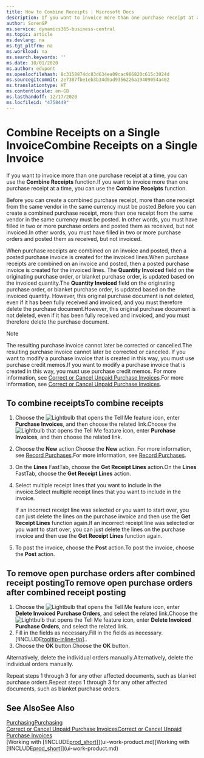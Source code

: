 ```yaml
---
title: How to Combine Receipts | Microsoft Docs
description: If you want to invoice more than one purchase receipt at a time, you can use the Combine Receipts function.
author: SorenGP
ms.service: dynamics365-business-central
ms.topic: article
ms.devlang: na
ms.tgt_pltfrm: na
ms.workload: na
ms.search.keywords: ''
ms.date: 10/01/2020
ms.author: edupont
ms.openlocfilehash: 8c3158874dc83d634ea09cac986820c615c3924d
ms.sourcegitcommit: 2e7307fbe1eb3b34d0ad9356226a19409054a402
ms.translationtype: HT
ms.contentlocale: en-GB
ms.lasthandoff: 12/17/2020
ms.locfileid: "4758449"
---
```

# <a name="combine-receipts-on-a-single-invoice"></a><span data-ttu-id="3fe7c-103">Combine Receipts on a Single Invoice</span><span class="sxs-lookup"><span data-stu-id="3fe7c-103">Combine Receipts on a Single Invoice</span></span>

<span data-ttu-id="3fe7c-104">If you want to invoice more than one purchase receipt at a time, you can use the **Combine Receipts** function.</span><span class="sxs-lookup"><span data-stu-id="3fe7c-104">If you want to invoice more than one purchase receipt at a time, you can use the **Combine Receipts** function.</span></span>  

<span data-ttu-id="3fe7c-105">Before you can create a combined purchase receipt, more than one receipt from the same vendor in the same currency must be posted.</span><span class="sxs-lookup"><span data-stu-id="3fe7c-105">Before you can create a combined purchase receipt, more than one receipt from the same vendor in the same currency must be posted.</span></span> <span data-ttu-id="3fe7c-106">In other words, you must have filled in two or more purchase orders and posted them as received, but not invoiced.</span><span class="sxs-lookup"><span data-stu-id="3fe7c-106">In other words, you must have filled in two or more purchase orders and posted them as received, but not invoiced.</span></span>  

<span data-ttu-id="3fe7c-107">When purchase receipts are combined on an invoice and posted, then a posted purchase invoice is created for the invoiced lines.</span><span class="sxs-lookup"><span data-stu-id="3fe7c-107">When purchase receipts are combined on an invoice and posted, then a posted purchase invoice is created for the invoiced lines.</span></span> <span data-ttu-id="3fe7c-108">The **Quantity Invoiced** field on the originating purchase order, or blanket purchase order, is updated based on the invoiced quantity.</span><span class="sxs-lookup"><span data-stu-id="3fe7c-108">The **Quantity Invoiced** field on the originating purchase order, or blanket purchase order, is updated based on the invoiced quantity.</span></span> <span data-ttu-id="3fe7c-109">However, this original purchase document is not deleted, even if it has been fully received and invoiced, and you must therefore delete the purchase document.</span><span class="sxs-lookup"><span data-stu-id="3fe7c-109">However, this original purchase document is not deleted, even if it has been fully received and invoiced, and you must therefore delete the purchase document.</span></span>  

> [!NOTE]
> <span data-ttu-id="3fe7c-110">The resulting purchase invoice cannot later be corrected or cancelled.</span><span class="sxs-lookup"><span data-stu-id="3fe7c-110">The resulting purchase invoice cannot later be corrected or canceled.</span></span> <span data-ttu-id="3fe7c-111">If you want to modify a purchase invoice that is created in this way, you must use purchase credit memos.</span><span class="sxs-lookup"><span data-stu-id="3fe7c-111">If you want to modify a purchase invoice that is created in this way, you must use purchase credit memos.</span></span> <span data-ttu-id="3fe7c-112">For more information, see [Correct or Cancel Unpaid Purchase Invoices](purchasing-how-correct-cancel-unpaid-purchase-invoices.md).</span><span class="sxs-lookup"><span data-stu-id="3fe7c-112">For more information, see [Correct or Cancel Unpaid Purchase Invoices](purchasing-how-correct-cancel-unpaid-purchase-invoices.md).</span></span>

## <a name="to-combine-receipts"></a><span data-ttu-id="3fe7c-113">To combine receipts</span><span class="sxs-lookup"><span data-stu-id="3fe7c-113">To combine receipts</span></span>

1. <span data-ttu-id="3fe7c-114">Choose the ![Lightbulb that opens the Tell Me feature](media/ui-search/search_small.png "Tell me what you want to do") icon, enter **Purchase Invoices**, and then choose the related link.</span><span class="sxs-lookup"><span data-stu-id="3fe7c-114">Choose the ![Lightbulb that opens the Tell Me feature](media/ui-search/search_small.png "Tell me what you want to do") icon, enter **Purchase Invoices**, and then choose the related link.</span></span>  
2. <span data-ttu-id="3fe7c-115">Choose the **New** action.</span><span class="sxs-lookup"><span data-stu-id="3fe7c-115">Choose the **New** action.</span></span> <span data-ttu-id="3fe7c-116">For more information, see [Record Purchases](purchasing-how-record-purchases.md).</span><span class="sxs-lookup"><span data-stu-id="3fe7c-116">For more information, see [Record Purchases](purchasing-how-record-purchases.md).</span></span>  
3. <span data-ttu-id="3fe7c-117">On the **Lines** FastTab, choose the **Get Receipt Lines** action.</span><span class="sxs-lookup"><span data-stu-id="3fe7c-117">On the **Lines** FastTab, choose the **Get Receipt Lines** action.</span></span>  
4. <span data-ttu-id="3fe7c-118">Select multiple receipt lines that you want to include in the invoice.</span><span class="sxs-lookup"><span data-stu-id="3fe7c-118">Select multiple receipt lines that you want to include in the invoice.</span></span>  

    <span data-ttu-id="3fe7c-119">If an incorrect receipt line was selected or you want to start over, you can just delete the lines on the purchase invoice and then use the **Get Receipt Lines** function again.</span><span class="sxs-lookup"><span data-stu-id="3fe7c-119">If an incorrect receipt line was selected or you want to start over, you can just delete the lines on the purchase invoice and then use the **Get Receipt Lines** function again.</span></span>  
5. <span data-ttu-id="3fe7c-120">To post the invoice, choose the **Post** action.</span><span class="sxs-lookup"><span data-stu-id="3fe7c-120">To post the invoice, choose the **Post** action.</span></span>  

## <a name="to-remove-open-purchase-orders-after-combined-receipt-posting"></a><span data-ttu-id="3fe7c-121">To remove open purchase orders after combined receipt posting</span><span class="sxs-lookup"><span data-stu-id="3fe7c-121">To remove open purchase orders after combined receipt posting</span></span>

1. <span data-ttu-id="3fe7c-122">Choose the ![Lightbulb that opens the Tell Me feature](media/ui-search/search_small.png "Tell me what you want to do") icon, enter **Delete Invoiced Purchase Orders**, and select the related link.</span><span class="sxs-lookup"><span data-stu-id="3fe7c-122">Choose the ![Lightbulb that opens the Tell Me feature](media/ui-search/search_small.png "Tell me what you want to do") icon, enter **Delete Invoiced Purchase Orders**, and select the related link.</span></span>  
2. <span data-ttu-id="3fe7c-123">Fill in the fields as necessary.</span><span class="sxs-lookup"><span data-stu-id="3fe7c-123">Fill in the fields as necessary.</span></span> [!INCLUDE[tooltip-inline-tip](includes/tooltip-inline-tip_md.md)]<span data-ttu-id="3fe7c-124">.</span><span class="sxs-lookup"><span data-stu-id="3fe7c-124">.</span></span>
3. <span data-ttu-id="3fe7c-125">Choose the **OK** button.</span><span class="sxs-lookup"><span data-stu-id="3fe7c-125">Choose the **OK** button.</span></span>  

<span data-ttu-id="3fe7c-126">Alternatively, delete the individual orders manually.</span><span class="sxs-lookup"><span data-stu-id="3fe7c-126">Alternatively, delete the individual orders manually.</span></span>

<span data-ttu-id="3fe7c-127">Repeat steps 1 through 3 for any other affected documents, such as blanket purchase orders.</span><span class="sxs-lookup"><span data-stu-id="3fe7c-127">Repeat steps 1 through 3 for any other affected documents, such as blanket purchase orders.</span></span>

## <a name="see-also"></a><span data-ttu-id="3fe7c-128">See Also</span><span class="sxs-lookup"><span data-stu-id="3fe7c-128">See Also</span></span>

[<span data-ttu-id="3fe7c-129">Purchasing</span><span class="sxs-lookup"><span data-stu-id="3fe7c-129">Purchasing</span></span>](purchasing-manage-purchasing.md)  
[<span data-ttu-id="3fe7c-130">Correct or Cancel Unpaid Purchase Invoices</span><span class="sxs-lookup"><span data-stu-id="3fe7c-130">Correct or Cancel Unpaid Purchase Invoices</span></span>](purchasing-how-correct-cancel-unpaid-purchase-invoices.md)  
<span data-ttu-id="3fe7c-131">[Working with [!INCLUDE[prod_short](includes/prod_short.md)]](ui-work-product.md)</span><span class="sxs-lookup"><span data-stu-id="3fe7c-131">[Working with [!INCLUDE[prod_short](includes/prod_short.md)]](ui-work-product.md)</span></span>  
